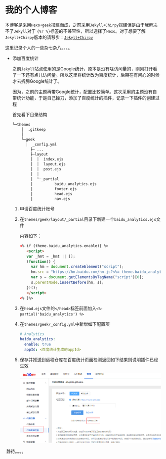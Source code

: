 # 我的个人博客

本博客是采用`Hexo+geek`搭建而成，之前采用`Jekyll+Chirpy`搭建但是由于我解决不了`Jekyll`对于 `{%r %}`标签的不兼容性，所以选择了`Hexo`。对于想要了解`Jekyll+Chirpy`版本的请移步：[`Jekyll+Chirpy`](https://github.com/ShoJinto/shojinto.github.io/tree/rdm)

这里记录个人的一些杂七杂八。。。。



- 添加百度统计

  之前`Jekyll`站点使用的是Google统计，原本是没有啥访问量的，刚刚打开看了一下还有点儿访问量。所以这里将统计改为百度统计，后期在有闲心的时候才去折腾Google统计了。

  因为，之前的主题再带Google统计，配置比较简单。这次采用的主题没有自带统计功能，于是自己操刀，添加了百度统计的插件，记录一下插件的创建过程

  首先看下目录结构

  ```shell
  └─themes
      │  .gitkeep
      │
      └─geek
      	│  _config.yml
          ├─ ...
          ├─layout
          │  │  index.ejs
          │  │  layout.ejs
          │  │  post.ejs
          │  │
          │  └─_partial
          │          baidu_analytics.ejs
          │          footer.ejs
          │          head.ejs
          │          nav.ejs
  ```

  1. 申请百度统计账号

  2. 在`themes/geek/layout/_partial`目录下新建一个`baidu_analytics.ejs`文件

     内容如下：

     ```html
     <% if (theme.baidu_analytics.enable){ %>
     	<script>
     	var _hmt = _hmt || [];
     	(function() {
     	  var hm = document.createElement("script");
     	  hm.src = "https://hm.baidu.com/hm.js?<%= theme.baidu_analytics.appId %>";
     	  var s = document.getElementsByTagName("script")[0]; 
     	  s.parentNode.insertBefore(hm, s);
     	})();
     	</script>
     <% }%>
     ```

  3. 在`head.ejs`文件的`</head>`标签前面加入`<%- partial('baidu_analytics') %>`

  4. 在`themes/geek/_config.yml`中新增如下配置项

     ```yaml
     # Analytics
     baidu_analytics: 
       enable: true
       appId: <百度统计生成的appId>
     ```

  5. 保存并推送到远程仓库在百度统计页面检测返回如下结果则说明插件已经生效

     ![image-20220331145154802](source/images/image-20220331145154802.png)



​	静待。。。。